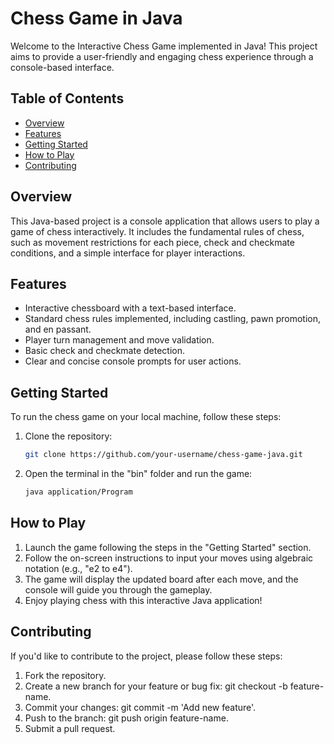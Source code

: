 # Chess Game in Java

Welcome to the Interactive Chess Game implemented in Java! This project aims to provide a user-friendly and engaging chess experience through a console-based interface.

## Table of Contents

- [Overview](#overview)
- [Features](#features)
- [Getting Started](#getting-started)
- [How to Play](#how-to-play)
- [Contributing](#contributing)

## Overview

This Java-based project is a console application that allows users to play a game of chess interactively. It includes the fundamental rules of chess, such as movement restrictions for each piece, check and checkmate conditions, and a simple interface for player interactions.

## Features

- Interactive chessboard with a text-based interface.
- Standard chess rules implemented, including castling, pawn promotion, and en passant.
- Player turn management and move validation.
- Basic check and checkmate detection.
- Clear and concise console prompts for user actions.

## Getting Started

To run the chess game on your local machine, follow these steps:

1. Clone the repository:

   ```bash
   git clone https://github.com/your-username/chess-game-java.git
   
2. Open the terminal in the "bin" folder and run the game:

   ```bash
   java application/Program

## How to Play

   1. Launch the game following the steps in the "Getting Started" section.
   2. Follow the on-screen instructions to input your moves using algebraic notation (e.g., "e2 to e4").
   3. The game will display the updated board after each move, and the console will guide you through the gameplay.
   4. Enjoy playing chess with this interactive Java application!

## Contributing

If you'd like to contribute to the project, please follow these steps:

   1. Fork the repository.
   2. Create a new branch for your feature or bug fix: git checkout -b feature-name.
   3. Commit your changes: git commit -m 'Add new feature'.
   4. Push to the branch: git push origin feature-name.
   5. Submit a pull request.
   

   
